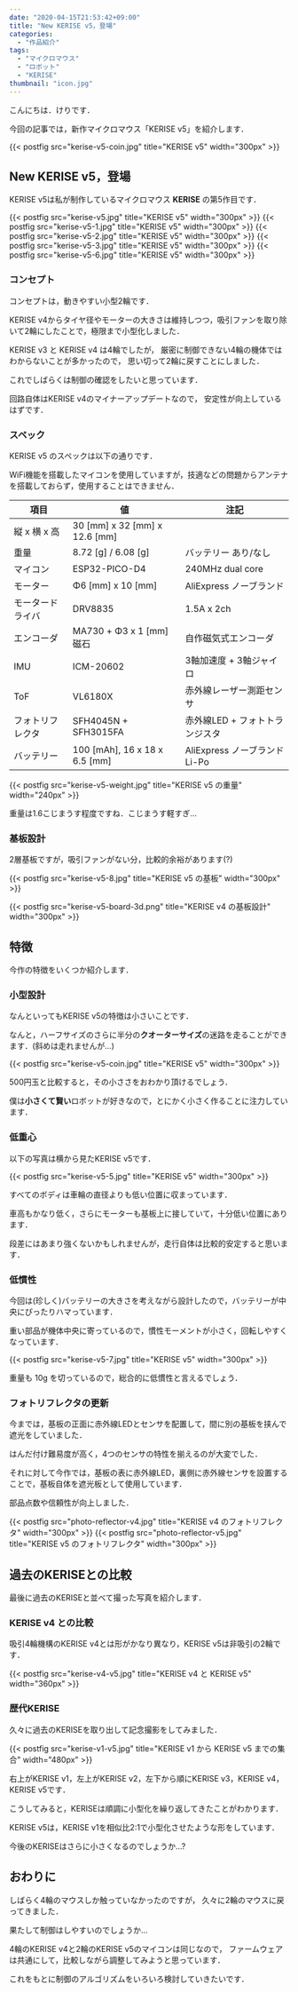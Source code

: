 ```yaml
---
date: "2020-04-15T21:53:42+09:00"
title: "New KERISE v5，登場"
categories:
  - "作品紹介"
tags:
  - "マイクロマウス"
  - "ロボット"
  - "KERISE"
thumbnail: "icon.jpg"
---
```


こんにちは．けりです．

今回の記事では，新作マイクロマウス「KERISE v5」を紹介します．

<!--more-->

{{< postfig src="kerise-v5-coin.jpg" title="KERISE v5" width="300px" >}}

## New KERISE v5，登場

KERISE v5は私が制作しているマイクロマウス **KERISE** の第5作目です．

{{< postfig src="kerise-v5.jpg" title="KERISE v5" width="300px" >}}
{{< postfig src="kerise-v5-1.jpg" title="KERISE v5" width="300px" >}}
{{< postfig src="kerise-v5-2.jpg" title="KERISE v5" width="300px" >}}
{{< postfig src="kerise-v5-3.jpg" title="KERISE v5" width="300px" >}}
{{< postfig src="kerise-v5-6.jpg" title="KERISE v5" width="300px" >}}

### コンセプト

コンセプトは，動きやすい小型2輪です．

KERISE v4からタイヤ径やモーターの大きさは維持しつつ，吸引ファンを取り除いて2輪にしたことで，極限まで小型化しました．

KERISE v3 と KERISE v4 は4輪でしたが，
厳密に制御できない4輪の機体ではわからないことが多かったので，
思い切って2輪に戻すことにしました．

これでしばらくは制御の確認をしたいと思っています．

回路自体はKERISE v4のマイナーアップデートなので，
安定性が向上しているはずです．

### スペック

KERISE v5 のスペックは以下の通りです．

WiFi機能を搭載したマイコンを使用していますが，技適などの問題からアンテナを搭載しておらず，使用することはできません．

| 項目             | 値                            | 注記                           |
| ---------------- | ----------------------------- | ------------------------------ |
| 縦 x 横 x 高     | 30 [mm] x 32 [mm] x 12.6 [mm] |                                |
| 重量             | 8.72 [g] / 6.08 [g]           | バッテリー あり/なし           |
| マイコン         | ESP32-PICO-D4                 | 240MHz dual core               |
| モーター         | Φ6 [mm] x 10 [mm]             | AliExpress ノーブランド        |
| モータードライバ | DRV8835                       | 1.5A x 2ch                     |
| エンコーダ       | MA730 + Φ3 x 1 [mm] 磁石      | 自作磁気式エンコーダ           |
| IMU              | ICM-20602                     | 3軸加速度 + 3軸ジャイロ        |
| ToF              | VL6180X                       | 赤外線レーザー測距センサ       |
| フォトリフレクタ | SFH4045N + SFH3015FA          | 赤外線LED + フォトトランジスタ |
| バッテリー       | 100 [mAh], 16 x 18 x 6.5 [mm] | AliExpress ノーブランド Li-Po  |

{{< postfig src="kerise-v5-weight.jpg" title="KERISE v5 の重量" width="240px" >}}

重量は1.6こじまうす程度ですね．こじまうす軽すぎ...

### 基板設計

2層基板ですが，吸引ファンがない分，比較的余裕があります(?)

{{< postfig src="kerise-v5-8.jpg" title="KERISE v5 の基板" width="300px" >}}

{{< postfig src="kerise-v5-board-3d.png" title="KERISE v4 の基板設計" width="300px" >}}

## 特徴

今作の特徴をいくつか紹介します．

### 小型設計

なんといってもKERISE v5の特徴は小さいことです．

なんと，ハーフサイズのさらに半分の**クオーターサイズ**の迷路を走ることができます．(斜めは走れませんが...)

{{< postfig src="kerise-v5-coin.jpg" title="KERISE v5" width="300px" >}}

500円玉と比較すると，その小ささをおわかり頂けるでしょう．

僕は**小さくて賢い**ロボットが好きなので，とにかく小さく作ることに注力しています．

### 低重心

以下の写真は横から見たKERISE v5です．

{{< postfig src="kerise-v5-5.jpg" title="KERISE v5" width="300px" >}}

すべてのボディは車輪の直径よりも低い位置に収まっています．

車高もかなり低く，さらにモーターも基板上に接していて，十分低い位置にあります．

段差にはあまり強くないかもしれませんが，走行自体は比較的安定すると思います．

### 低慣性

今回は(珍しく)バッテリーの大きさを考えながら設計したので，バッテリーが中央にぴったりハマっています．

重い部品が機体中央に寄っているので，慣性モーメントが小さく，回転しやすくなっています．

{{< postfig src="kerise-v5-7.jpg" title="KERISE v5" width="300px" >}}

重量も 10g を切っているので，総合的に低慣性と言えるでしょう．

### フォトリフレクタの更新

今までは，基板の正面に赤外線LEDとセンサを配置して，間に別の基板を挟んで遮光をしていました．

はんだ付け難易度が高く，4つのセンサの特性を揃えるのが大変でした．

それに対して今作では，基板の表に赤外線LED，裏側に赤外線センサを設置することで，基板自体を遮光板として使用しています．

部品点数や信頼性が向上しました．

{{< postfig src="photo-reflector-v4.jpg" title="KERISE v4 のフォトリフレクタ" width="300px" >}}
{{< postfig src="photo-reflector-v5.jpg" title="KERISE v5 のフォトリフレクタ" width="300px" >}}

## 過去のKERISEとの比較

最後に過去のKERISEと並べて撮った写真を紹介します．

### KERISE v4 との比較

吸引4輪機構のKERISE v4とは形がかなり異なり，KERISE v5は非吸引の2輪です．

{{< postfig src="kerise-v4-v5.jpg" title="KERISE v4 と KERISE v5" width="360px" >}}

### 歴代KERISE

久々に過去のKERISEを取り出して記念撮影をしてみました．

{{< postfig src="kerise-v1-v5.jpg" title="KERISE v1 から KERISE v5 までの集合" width="480px" >}}

右上がKERISE v1，左上がKERISE v2，左下から順にKERISE v3，KERISE v4，KERISE v5です．

こうしてみると，KERISEは順調に小型化を繰り返してきたことがわかります．

KERISE v5は，KERISE v1を相似比2:1で小型化させたような形をしています．

今後のKERISEはさらに小さくなるのでしょうか...?

## おわりに

しばらく4輪のマウスしか触っていなかったのですが，
久々に2輪のマウスに戻ってきました．

果たして制御はしやすいのでしょうか...

4輪のKERISE v4と2輪のKERISE v5のマイコンは同じなので，
ファームウェアは共通にして，比較しながら調整してみようと思っています．

これをもとに制御のアルゴリズムをいろいろ検討していきたいです．
